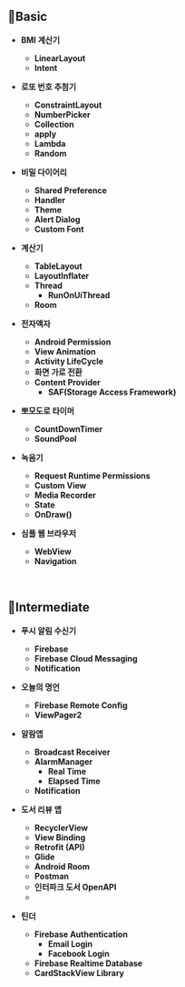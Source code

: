 ## 🥚Basic
- **BMI 계산기**
    - **LinearLayout**
    - **Intent**
    
- **로또 번호 추첨기**
    - **ConstraintLayout**
    - **NumberPicker**
    - **Collection**
    - **apply**
    - **Lambda**
    - **Random**
    
- **비밀 다이어리**
    - **Shared Preference**
    - **Handler**
    - **Theme**
    - **Alert Dialog**
    - **Custom Font**
    
- **계산기**
    - **TableLayout**
    - **LayoutInflater**
    - **Thread**
        - **RunOnUiThread**
    - **Room**
    
- **전자액자**
    - **Android Permission**
    - **View Animation**
    - **Activity LifeCycle**
    - **화면 가로 전환**
    - **Content Provider**
        - **SAF(Storage Access Framework)**
    
- **뽀모도로 타이머**
    - **CountDownTimer**
    - **SoundPool**
    
- **녹음기**
    - **Request Runtime Permissions**
    - **Custom View**
    - **Media Recorder**
    - **State**
    - **OnDraw()**
    
- **심플 웹 브라우저**
    - **WebView**
    - **Navigation**


<br/>

## 🐣Intermediate
- **푸시 알림 수신기**
    - **Firebase**
    - **Firebase Cloud Messaging**
    - **Notification**
    
- **오늘의 명언**
    - **Firebase Remote Config**
    - **ViewPager2**
    
- **알람앱**
    - **Broadcast Receiver**
    - **AlarmManager**
        - **Real Time**
        - **Elapsed Time**
    - **Notification**
    
- **도서 리뷰 앱**
    - **RecyclerView**
    - **View Binding**
    - **Retrofit (API)**
    - **Glide**
    - **Android Room**
    - **Postman**
    - **인터파크 도서 OpenAPI**
    - 
- **틴더**
    - **Firebase Authentication**
        - **Email Login**
        - **Facebook Login**
    - **Firebase Realtime Database**
    - **CardStackView Library**
